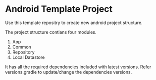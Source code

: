 # Android Template Project

Use this template repositry to create new android project structure.

The project structure contians four modules.
1. App
2. Common
3. Repository
4. Local Datastore

It has all the required dependencies included with latest versions. Refer versions.gradle to update/change the dependencies versions.
